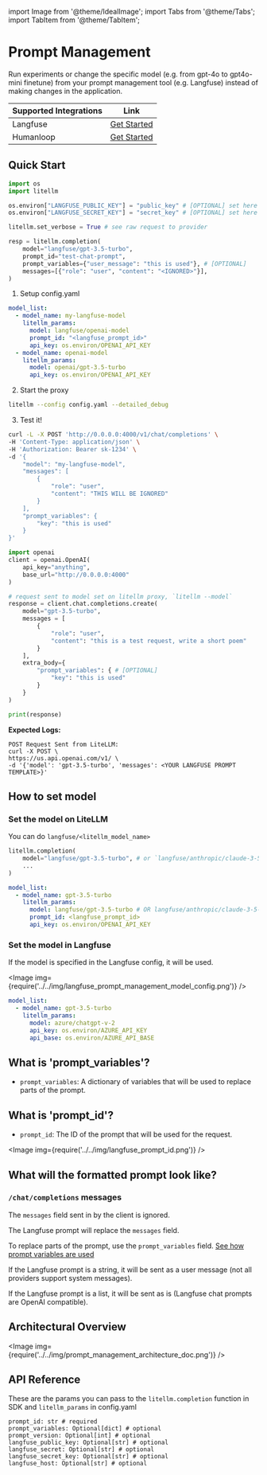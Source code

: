 import Image from '@theme/IdealImage';
import Tabs from '@theme/Tabs';
import TabItem from '@theme/TabItem';

# Prompt Management

Run experiments or change the specific model (e.g. from gpt-4o to gpt4o-mini finetune) from your prompt management tool (e.g. Langfuse) instead of making changes in the application. 

| Supported Integrations | Link |
|------------------------|------|
| Langfuse               | [Get Started](https://langfuse.com/docs/prompts/get-started) |
| Humanloop              | [Get Started](../observability/humanloop) |

## Quick Start


<Tabs>

<TabItem value="sdk" label="SDK">

```python
import os 
import litellm

os.environ["LANGFUSE_PUBLIC_KEY"] = "public_key" # [OPTIONAL] set here or in `.completion`
os.environ["LANGFUSE_SECRET_KEY"] = "secret_key" # [OPTIONAL] set here or in `.completion`

litellm.set_verbose = True # see raw request to provider

resp = litellm.completion(
    model="langfuse/gpt-3.5-turbo",
    prompt_id="test-chat-prompt",
    prompt_variables={"user_message": "this is used"}, # [OPTIONAL]
    messages=[{"role": "user", "content": "<IGNORED>"}],
)
```



</TabItem>
<TabItem value="proxy" label="PROXY">

1. Setup config.yaml

```yaml
model_list:
  - model_name: my-langfuse-model
    litellm_params:
      model: langfuse/openai-model
      prompt_id: "<langfuse_prompt_id>"
      api_key: os.environ/OPENAI_API_KEY
  - model_name: openai-model
    litellm_params:
      model: openai/gpt-3.5-turbo
      api_key: os.environ/OPENAI_API_KEY
```

2. Start the proxy

```bash
litellm --config config.yaml --detailed_debug
```

3. Test it! 

<Tabs>
<TabItem value="curl" label="CURL">

```bash
curl -L -X POST 'http://0.0.0.0:4000/v1/chat/completions' \
-H 'Content-Type: application/json' \
-H 'Authorization: Bearer sk-1234' \
-d '{
    "model": "my-langfuse-model",
    "messages": [
        {
            "role": "user",
            "content": "THIS WILL BE IGNORED"
        }
    ],
    "prompt_variables": {
        "key": "this is used"
    }
}'
```
</TabItem>
<TabItem value="OpenAI Python SDK" label="OpenAI Python SDK">

```python
import openai
client = openai.OpenAI(
    api_key="anything",
    base_url="http://0.0.0.0:4000"
)

# request sent to model set on litellm proxy, `litellm --model`
response = client.chat.completions.create(
    model="gpt-3.5-turbo",
    messages = [
        {
            "role": "user",
            "content": "this is a test request, write a short poem"
        }
    ],
    extra_body={
        "prompt_variables": { # [OPTIONAL]
            "key": "this is used"
        }
    }
)

print(response)
```

</TabItem>
</Tabs>

</TabItem>
</Tabs>


**Expected Logs:**

```
POST Request Sent from LiteLLM:
curl -X POST \
https://us.api.openai.com/v1/ \
-d '{'model': 'gpt-3.5-turbo', 'messages': <YOUR LANGFUSE PROMPT TEMPLATE>}'
```

## How to set model 

### Set the model on LiteLLM 

You can do `langfuse/<litellm_model_name>`

<Tabs>
<TabItem value="sdk" label="SDK">

```python
litellm.completion(
    model="langfuse/gpt-3.5-turbo", # or `langfuse/anthropic/claude-3-5-sonnet`
    ...
)
```

</TabItem>
<TabItem value="proxy" label="PROXY">

```yaml
model_list:
  - model_name: gpt-3.5-turbo
    litellm_params:
      model: langfuse/gpt-3.5-turbo # OR langfuse/anthropic/claude-3-5-sonnet
      prompt_id: <langfuse_prompt_id>
      api_key: os.environ/OPENAI_API_KEY
```

</TabItem>
</Tabs>

### Set the model in Langfuse

If the model is specified in the Langfuse config, it will be used.

<Image img={require('../../img/langfuse_prompt_management_model_config.png')} />

```yaml
model_list:
  - model_name: gpt-3.5-turbo
    litellm_params:
      model: azure/chatgpt-v-2
      api_key: os.environ/AZURE_API_KEY
      api_base: os.environ/AZURE_API_BASE
```

## What is 'prompt_variables'?

- `prompt_variables`: A dictionary of variables that will be used to replace parts of the prompt.


## What is 'prompt_id'?

- `prompt_id`: The ID of the prompt that will be used for the request.

<Image img={require('../../img/langfuse_prompt_id.png')} />

## What will the formatted prompt look like?

### `/chat/completions` messages

The `messages` field sent in by the client is ignored. 

The Langfuse prompt will replace the `messages` field.

To replace parts of the prompt, use the `prompt_variables` field. [See how prompt variables are used](https://github.com/BerriAI/litellm/blob/017f83d038f85f93202a083cf334de3544a3af01/litellm/integrations/langfuse/langfuse_prompt_management.py#L127)

If the Langfuse prompt is a string, it will be sent as a user message (not all providers support system messages).

If the Langfuse prompt is a list, it will be sent as is (Langfuse chat prompts are OpenAI compatible).

## Architectural Overview

<Image img={require('../../img/prompt_management_architecture_doc.png')} />

## API Reference

These are the params you can pass to the `litellm.completion` function in SDK and `litellm_params` in config.yaml

```
prompt_id: str # required
prompt_variables: Optional[dict] # optional
prompt_version: Optional[int] # optional
langfuse_public_key: Optional[str] # optional
langfuse_secret: Optional[str] # optional
langfuse_secret_key: Optional[str] # optional
langfuse_host: Optional[str] # optional
```

